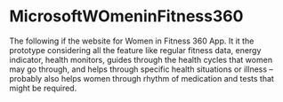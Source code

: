 # MicrosoftWOmeninFitness360

The following if the website for Women in Fitness 360 App.
It it the prototype considering all the feature like regular fitness data, energy indicator, health monitors, guides through the health cycles that women may go through, and helps through specific health situations or illness – probably also helps women through rhythm of medication and tests that might be required.
